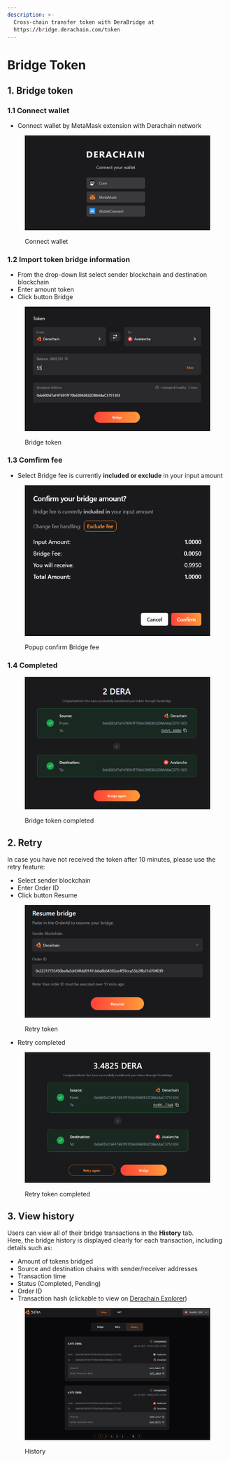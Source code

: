 ```yaml
---
description: >-
  Cross-chain transfer token with DeraBridge at
  https://bridge.derachain.com/token
---
```


# Bridge Token

## 1. **Bridge token**

### **1.1 Connect wallet**

* Connect wallet by MetaMask extension with Derachain network

<figure><img src="../.gitbook/assets/image (8) (1) (1).png" alt=""><figcaption><p>Connect wallet</p></figcaption></figure>

### **1.2 Import token bridge information**

* From the drop-down list select sender blockchain and destination blockchain
* Enter amount token&#x20;
* Click button Bridge

<figure><img src="../.gitbook/assets/image (14).png" alt=""><figcaption><p>Bridge token</p></figcaption></figure>

### **1.3 Comfirm fee**

* Select Bridge fee is currently **included or exclude** in your input amount

<figure><img src="../.gitbook/assets/image (1) (1) (1) (1) (1) (1) (1) (1).png" alt=""><figcaption><p>Popup confirm Bridge fee</p></figcaption></figure>

### **1.4 Completed**

<figure><img src="../.gitbook/assets/image (2) (1) (1) (1) (1) (1) (1) (1).png" alt=""><figcaption><p>Bridge token completed</p></figcaption></figure>

## **2. Retry**&#x20;

In case you have not received the token after 10 minutes, please use the retry feature:

* Select sender blockchain
* Enter Order ID
* Click button Resume

<figure><img src="../.gitbook/assets/image (3) (1) (1) (1) (1) (1) (1).png" alt=""><figcaption><p>Retry token</p></figcaption></figure>

* Retry completed

<figure><img src="../.gitbook/assets/image (4) (1) (1) (1).png" alt=""><figcaption><p>Retry token completed</p></figcaption></figure>

## 3. View history

Users can view all of their bridge transactions in the **History** tab.\
Here, the bridge history is displayed clearly for each transaction, including details such as:

* Amount of tokens bridged
* Source and destination chains with sender/receiver addresses
* Transaction time
* Status (Completed, Pending)
* Order ID
* Transaction hash (clickable to view on [Derachain Explorer](https://trace.derachain.com/))

<figure><img src="../.gitbook/assets/image (3) (1) (1) (1) (1).png" alt=""><figcaption><p>History</p></figcaption></figure>
